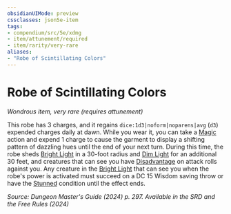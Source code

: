 ```yaml
---
obsidianUIMode: preview
cssclasses: json5e-item
tags:
- compendium/src/5e/xdmg
- item/attunement/required
- item/rarity/very-rare
aliases: 
- "Robe of Scintillating Colors"
---
```

# Robe of Scintillating Colors
*Wondrous item, very rare (requires attunement)*  



This robe has 3 charges, and it regains `dice:1d3|noform|noparens|avg` (`d3`) expended charges daily at dawn. While you wear it, you can take a [Magic](actions.md#Magic) action and expend 1 charge to cause the garment to display a shifting pattern of dazzling hues until the end of your next turn. During this time, the robe sheds [Bright Light](/3-Mechanics/CLI/variant-rules/bright-light-xphb.md) in a 30-foot radius and [Dim Light](/3-Mechanics/CLI/variant-rules/dim-light-xphb.md) for an additional 30 feet, and creatures that can see you have [Disadvantage](/3-Mechanics/CLI/variant-rules/disadvantage-xphb.md) on attack rolls against you. Any creature in the [Bright Light](/3-Mechanics/CLI/variant-rules/bright-light-xphb.md) that can see you when the robe's power is activated must succeed on a DC 15 Wisdom saving throw or have the [Stunned](conditions.md#Stunned) condition until the effect ends.

*Source: Dungeon Master's Guide (2024) p. 297. Available in the <span title='Systems Reference Document (5.2)'>SRD</span> and the Free Rules (2024)*